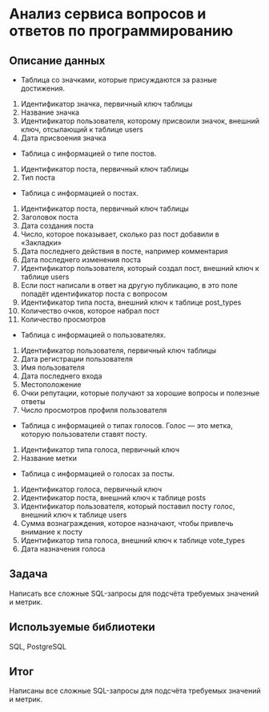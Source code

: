 # Анализ сервиса вопросов и ответов по программированию 

## Описание данных
- Таблица со значками, которые присуждаются за разные достижения. 
1. Идентификатор значка, первичный ключ таблицы
2. Название значка
3. Идентификатор пользователя, которому присвоили значок, внешний ключ, отсылающий к таблице users
4. Дата присвоения значка
- Таблица с информацией о типе постов. 
1. Идентификатор поста, первичный ключ таблицы
2. Тип поста
- Таблица с информацией о постах.
1. Идентификатор поста, первичный ключ таблицы
2. Заголовок поста
3. Дата создания поста
4. Число, которое показывает, сколько раз пост добавили в «Закладки»
5. Дата последнего действия в посте, например комментария
6. Дата последнего изменения поста
7. Идентификатор пользователя, который создал пост, внешний ключ к таблице users
8. Если пост написали в ответ на другую публикацию, в это поле попадёт идентификатор поста с вопросом
9. Идентификатор типа поста, внешний ключ к таблице post_types
10. Количество очков, которое набрал пост
11. Количество просмотров
- Таблица с информацией о пользователях.
1. Идентификатор пользователя, первичный ключ таблицы
2. Дата регистрации пользователя
3. Имя пользователя
4. Дата последнего входа
5. Местоположение
6. Очки репутации, которые получают за хорошие вопросы и полезные ответы
7. Число просмотров профиля пользователя
- Таблица с информацией о типах голосов. Голос — это метка, которую пользователи ставят посту.
1. Идентификатор типа голоса, первичный ключ
2. Название метки
- Таблица с информацией о голосах за посты. 
1. Идентификатор голоса, первичный ключ
2. Идентификатор поста, внешний ключ к таблице posts
3. Идентификатор пользователя, который поставил посту голос, внешний ключ к таблице users
4. Сумма вознаграждения, которое назначают, чтобы привлечь внимание к посту
5. Идентификатор типа голоса, внешний ключ к таблице vote_types
6. Дата назначения голоса


## Задача 
Написать все сложные SQL-запросы для подсчёта требуемых значений и метрик. 

## Используемые библиотеки
SQL, PostgreSQL

## Итог
Написаны все сложные SQL-запросы для подсчёта требуемых значений и метрик.
